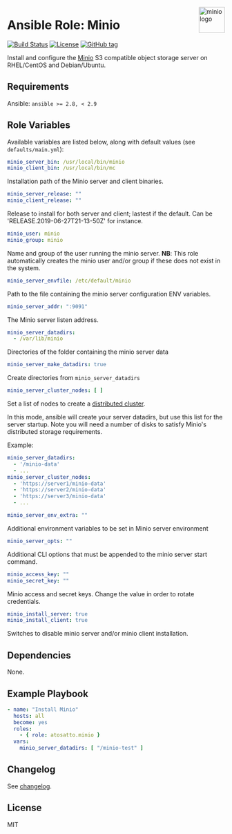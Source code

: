 <p><img src="https://avatars0.githubusercontent.com/u/695951?s=200&v=4" alt="minio logo" title="minio" align="right" height="60" /></p>

# Ansible Role: Minio

[![Build Status](https://travis-ci.org/atosatto/ansible-minio.svg?branch=master)](https://travis-ci.org/wireapp/ansible-minio)
[![License](https://img.shields.io/badge/license-MIT%20License-brightgreen.svg)](https://opensource.org/licenses/MIT)
[![GitHub tag](https://img.shields.io/github/tag/atosatto/ansible-minio.svg)](https://github.com/wireapp/ansible-minio/tags)

Install and configure the [Minio](https://minio.io/) S3 compatible object storage server
on RHEL/CentOS and Debian/Ubuntu.

## Requirements

Ansible: `ansible >= 2.8, < 2.9`

## Role Variables

Available variables are listed below, along with default values (see `defaults/main.yml`):

```yaml
minio_server_bin: /usr/local/bin/minio
minio_client_bin: /usr/local/bin/mc
```

Installation path of the Minio server and client binaries.

```yaml
minio_server_release: ""
minio_client_release: ""
```

Release to install for both server and client; lastest if the default.
Can be 'RELEASE.2019-06-27T21-13-50Z' for instance.

```yaml
minio_user: minio
minio_group: minio
```

Name and group of the user running the minio server.
**NB**: This role automatically creates the minio user and/or group if these does not exist in the system.

```yaml
minio_server_envfile: /etc/default/minio
```

Path to the file containing the minio server configuration ENV variables.

```yaml
minio_server_addr: ":9091"
```

The Minio server listen address.

```yaml
minio_server_datadirs:
  - /var/lib/minio
```

Directories of the folder containing the minio server data

```yaml
minio_server_make_datadirs: true
```

Create directories from `minio_server_datadirs`

```yaml
minio_server_cluster_nodes: [ ]
```

Set a list of nodes to create a [distributed cluster](https://docs.minio.io/docs/distributed-minio-quickstart-guide).

In this mode, ansible will create your server datadirs, but use this list for the server startup. Note you will need a number of disks to satisfy Minio's distributed storage requirements.

Example:

```yaml
minio_server_datadirs:
  - '/minio-data'
  - ...
minio_server_cluster_nodes:
  - 'https://server1/minio-data'
  - 'https://server2/minio-data'
  - 'https://server3/minio-data'
  - ...
```

```yaml
minio_server_env_extra: ""
```

Additional environment variables to be set in Minio server environment

```yaml
minio_server_opts: ""
```

Additional CLI options that must be appended to the minio server start command.

```yaml
minio_access_key: ""
minio_secret_key: ""
```

Minio access and secret keys. Change the value in order to rotate credentials. 

```yaml
minio_install_server: true
minio_install_client: true
```

Switches to disable minio server and/or minio client installation.

## Dependencies

None.

## Example Playbook

```yaml
- name: "Install Minio"
  hosts: all
  become: yes
  roles:
    - { role: atosatto.minio }
  vars:
    minio_server_datadirs: [ "/minio-test" ]
```

## Changelog

See [changelog](CHANGELOG.md).

## License

MIT
